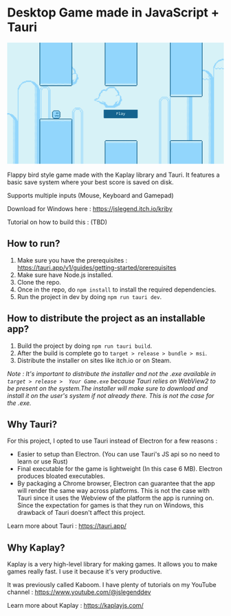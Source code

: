 # Desktop Game made in JavaScript + Tauri

![game screenshot](./game.png)

Flappy bird style game made with the Kaplay library and Tauri. It features a basic save system where your best score is saved on disk.

Supports multiple inputs (Mouse, Keyboard and Gamepad)

Download for Windows here : https://jslegend.itch.io/kriby

Tutorial on how to build this : (TBD)

## How to run?

1. Make sure you have the prerequisites : https://tauri.app/v1/guides/getting-started/prerequisites
2. Make sure have Node.js installed.
3. Clone the repo.
4. Once in the repo, do `npm install` to install the required dependencies.
5. Run the project in dev by doing `npm run tauri dev`.

## How to distribute the project as an installable app?

1. Build the project by doing `npm run tauri build`.
2. After the build is complete go to `target > release > bundle > msi`.
3. Distribute the installer on sites like itch.io or on Steam.

_Note : It's important to distribute the installer and not the .exe available in `target > release >  Your Game.exe` because Tauri relies on WebView2 to be present on the system.The installer will make sure to download and install it on the user's system if not already there. This is not the case for the .exe._

## Why Tauri?

For this project, I opted to use Tauri instead of Electron for a few reasons :

- Easier to setup than Electron. (You can use Tauri's JS api so no need to learn or use Rust)
- Final executable for the game is lightweight (In this case 6 MB). Electron produces bloated executables.
- By packaging a Chrome browser, Electron can guarantee that the app will render the same way across platforms. This is not the case with Tauri since it uses the Webview of the platform the app is running on. Since the expectation for games is that they run on Windows, this drawback of Tauri doesn't affect this project.

Learn more about Tauri : https://tauri.app/

## Why Kaplay?

Kaplay is a very high-level library for making games. It allows you to make games really fast. I use it because it's very productive.

It was previously called Kaboom. I have plenty of tutorials on my YouTube channel : https://www.youtube.com/@jslegenddev

Learn more about Kaplay : https://kaplayjs.com/
